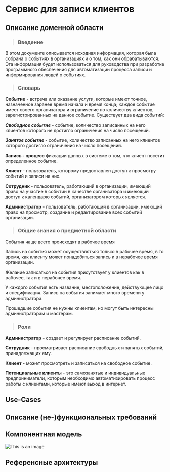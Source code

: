 # Сервис для записи клиентов
## Описание доменной области
> ### Введение
В этом документе описывается исходная информация, которая была собрана о событиях в организациях и о том, как они обрабатываются. Эта информация будет использоваться для руководства при разработке программного обеспечения для автоматизации процесса записи и информирования людей о событиях.
> ### Словарь
**Событие** - встреча или оказание услуги, которые имеют точное, назначенное заранее время начала и время конца; каждое событие имеет своего организатора и ограничение по количеству клиентов, зарегистрированных на данное событие. Существует два вида событий:

***Свободное событие*** - событие, количество записанных на него клиентов которого не достигло ограничения на число посещений.

***Занятое событие*** - событие, количество записанных на него клиентов которого достигло ограничения на число посещений.

**Запись - процесс** фиксации данных в системе о том, что клиент посетит определенное событие. 

**Клиент** - пользователь, которому предоставлен доступ к просмотру событий и записи на них.

**Сотрудник** - пользователь, работающий в организации, имеющий право на участие в событии в качестве организатора и имеющий доступ к календарю событий, организатором которых является.

**Администратор** - пользователь, работающий в организации, имеющий право на просмотр, создание и редактирование всех событий организации. 

> ### Общие знания о предметной области

События чаще всего происходят в рабочее время

Запись на события может осуществляться только в рабочее время, в то время, как клиенту может понадобиться запись и в нерабочее время организации.

Желание записаться на события присутствует у клиентов как в рабочее, так и в нерабочее время.

У каждого события есть название, местоположение, действующее лицо и спецификация.
Запись на события занимает много времени у администратора.

Прошедшие события не нужны клиентам, но могут быть интересны администраторам и мастерам.

> ### Роли
**Администратор** - создает и регулирует расписание событий.

**Сотрудник** - просматривает расписание свободных и занятых событий, принадлежащих ему.

**Клиент** - может просмотреть и записаться на свободное событие.

**Потенциальные клиенты** - это самозанятые и индивидуальные предприниматели, которым необходимо автоматизировать процесс работы с клиентами, которые имеют выход в интернет.

## Use-Cases

## Описание (не-)функциональных требований

## Компонентная модель
![This is an image](https://github.com/volotovanastasia/NashaComanda/blob/main/componentnaya_model.jpg)

## Референсные архитектуры
